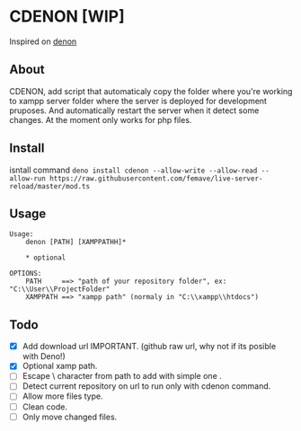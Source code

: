 # CDENON [WIP]

Inspired on [denon](https://github.com/eliassjogreen/denon)

## About

CDENON, add script that automaticaly copy the folder where you're working to xampp
server folder where the server is deployed for development pruposes. And automatically
restart the server when it detect some changes.
At the moment only works for php files.

## Install

isntall command 
`deno install cdenon --allow-write --allow-read --allow-run https://raw.githubusercontent.com/femave/live-server-reload/master/mod.ts`

## Usage

```
Usage:
    denon [PATH] [XAMPPATHH]*

    * optional

OPTIONS:
    PATH     ==> "path of your repository folder", ex: "C:\\User\\ProjectFolder"
    XAMPPATH ==> "xampp path" (normaly in "C:\\xampp\\htdocs")
```

## Todo

-   [x] Add download url IMPORTANT. (github raw url, why not if its posible with Deno!)
-   [x] Optional xamp path.
-   [ ] Escape \ character from path to add with simple one \.
-   [ ] Detect current repository on url to run only with cdenon command.
-   [ ] Allow more files type.
-   [ ] Clean code.
-   [ ] Only move changed files.
